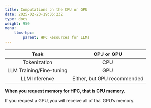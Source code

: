 ```yaml
---
title: Computations on the CPU or GPU
date: 2025-02-23-19:06:23Z
type: docs 
weight: 950
menu: 
    llms-hpc:
        parent: HPC Resources for LLMs
---
```



| Task | CPU or GPU |
| :-: | :-: |
| Tokenization | CPU |
| LLM Training/Fine-tuning | GPU |
| LLM Inference | Either, but GPU recommended |

**When you request memory for HPC, that is CPU memory.**

If you request a GPU, you will receive all of that GPU’s memory.

